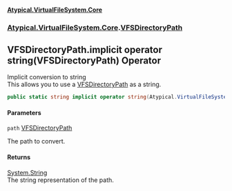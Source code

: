 #### [Atypical.VirtualFileSystem.Core](VirtualFileSystem.md 'VirtualFileSystem')
### [Atypical.VirtualFileSystem.Core](VirtualFileSystem.md#Atypical.VirtualFileSystem.Core 'Atypical.VirtualFileSystem.Core').[VFSDirectoryPath](VFSDirectoryPath.md 'Atypical.VirtualFileSystem.Core.VFSDirectoryPath')

## VFSDirectoryPath.implicit operator string(VFSDirectoryPath) Operator

Implicit conversion to string  
This allows you to use a [VFSDirectoryPath](VFSDirectoryPath.md 'Atypical.VirtualFileSystem.Core.VFSDirectoryPath') as a string.

```csharp
public static string implicit operator string(Atypical.VirtualFileSystem.Core.VFSDirectoryPath path);
```
#### Parameters

<a name='Atypical.VirtualFileSystem.Core.VFSDirectoryPath.op_Implicitstring(Atypical.VirtualFileSystem.Core.VFSDirectoryPath).path'></a>

`path` [VFSDirectoryPath](VFSDirectoryPath.md 'Atypical.VirtualFileSystem.Core.VFSDirectoryPath')

The path to convert.

#### Returns
[System.String](https://docs.microsoft.com/en-us/dotnet/api/System.String 'System.String')  
The string representation of the path.